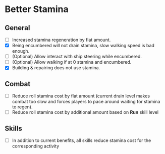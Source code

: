 # Better Stamina
## General
- [ ] Increased stamina regeneration by flat amount.
- [X] Being encumbered will not drain stamina, slow walking speed is bad enough.
- [ ] \(Optional) Allow interact with ship steering while encumbered.
- [ ] \(Optional) Allow walking if at 0 stamina and encumbered.
- [X] Building & repairing does not use stamina.

## Combat
- [ ] Reduce roll stamina cost by flat amount (current drain level makes combat too slow and forces players to pace around waiting for stamina to regen).
- [ ] Reduce roll stamina cost by additional amount based on **Run** skill level

## Skills
- [ ] In addition to current benefits, all skills reduce stamina cost for the corresponding activity
